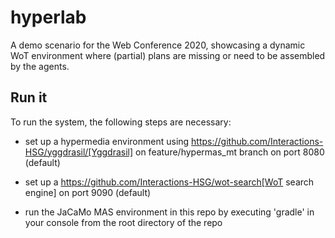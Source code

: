 # hyperlab
A demo scenario for the Web Conference 2020, showcasing a dynamic WoT environment where (partial) plans are missing or need to be assembled by the agents.

## Run it
To run the system, the following steps are necessary:
* set up a hypermedia environment using https://github.com/Interactions-HSG/yggdrasil/[Yggdrasil] on feature/hypermas_mt branch on port 8080 (default)

* set up a https://github.com/Interactions-HSG/wot-search[WoT search engine] on port 9090 (default)

* run the JaCaMo MAS environment in this repo by executing 'gradle' in your console from the root directory of the repo